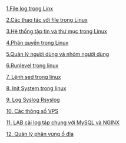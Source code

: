 ﻿﻿﻿﻿﻿﻿[1.File log trong Linx](docs/1.File_log_trong_linux.md)[2.Các thao tác với file trong Linux](docs/2.Các_lệnh_thao_tác_với_file_trong_linux.md)[3.Hệ thống tập tin và thư mục trong Linux](docs/3.Hệ_thống_tập_tin_và_thư_mục_trong_Linux.md)[4.Phân quyền trong Linux](docs/4.Phân_quyền_trong_linux.md)[5.Quản lý người dùng và nhóm người dùng](docs/5.Quản_lý_người_dùng_và_nhóm_người_dùng_trên_linux.md)[6.Runlevel trong linux](docs/6.Runlevel_trong_Linux.md)[7. Lệnh sed trong linux](docs/Lệnh_sed_trong_linux.md)[8. Init System trong linux](docs/Init_system.md)[9. Log Syslog Rsyslog ](docs/log_syslog_rsyslog.md)[10. Các thông số VPS ](docs/cac_thong_so_VPS.md)[11. LAB cài log tập chung với MySQL và NGINX ](docs/Lab_rsyslog_tap_trung.md)[12. Quản lý phân vùng ổ đĩa ](docs/quan_ly_phan_vung_o_dia.md)